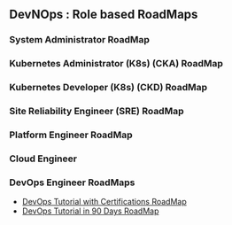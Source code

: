 ## DevNOps : Role based RoadMaps



### System Administrator RoadMap

### Kubernetes Administrator (K8s) (CKA) RoadMap

### Kubernetes Developer (K8s) (CKD) RoadMap

### Site Reliability Engineer (SRE) RoadMap

### Platform Engineer RoadMap


### Cloud Engineer

### DevOps Engineer RoadMaps
- [DevOps Tutorial with Certifications RoadMap](./Certifications/)
- [DevOps Tutorial in 90 Days RoadMap ](./90Days/)

